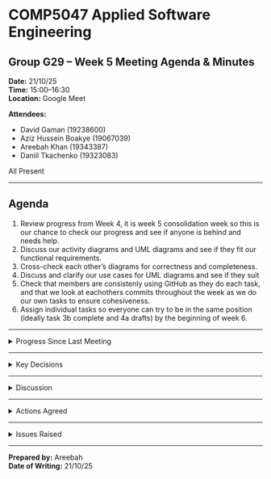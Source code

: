 # COMP5047 Applied Software Engineering  
## Group G29 – Week 5 Meeting Agenda & Minutes  

**Date:** 21/10/25  
**Time:** 15:00–16:30  
**Location:** Google Meet  

**Attendees:**  
- David Gaman (19238600)  
- Aziz Hussein Boakye (19067039)  
- Areebah Khan (19343387)  
- Daniil Tkachenko (19323083)  

All Present  

---

## Agenda

1. Review progress from Week 4, it is week 5 consolidation week so this is our chance to check our progress and see if anyone is behind and needs help. 
2. Discuss our activity diagrams and UML diagrams and see if they fit our functional requirements.  
3. Cross-check each other’s diagrams for correctness and completeness.  
4. Discuss and clarify our use cases for UML diagrams and see if they suit  
5. Check that members are consistenly using GitHub as they do each task, and that we look at eachothers commits throughout the week as we do our own tasks to ensure cohesiveness.  
6. Assign individual tasks so everyone can try to be in the same position (ideally task 3b complete and 4a drafts) by the beginning of week 6.  

---

<details>
<summary>Progress Since Last Meeting</summary>

- All members are using Papyrus. David has completed both UML and activity diagram. Areebah, Daniil and Aziz are still working on their diagrams but we have all definitely started just 'cleaning up'.  
- Quality requirements document - complete by David, Daniil and Areebah, Aziz is in progress but still needs to commit it to the repo.  
- Functional requirements are being used to make accurate Use Cases for UML diagrams.  
- Outside meeting minutes, Group stays in touch via WhatsApp groupchat as we progress with the tasks ensuring we all understand it and try to use the same format.  

</details>

---

<details>
<summary>Key Decisions</summary>

- The group should be done with 3b by now but Areebah, Daniil and Aziz are not done yet so this is their main focus for this week.   
- Last week we decided UML diagrams Activity diagrams and quality requirements documents to be updated and uploaded to GitHub by Friday 17/10/25 - this has not been done by all members only David so we are pushing this deadline to 28/10.  
- Begin focusing on 4a.
- Github commits need to be regular with every task.  

</details>

---

<details>
<summary>Discussion</summary>

- **Quality Requirements:**
  - Just waiting for David, Daniil and Aziz to commit these to GitHub.
  - Areebah has commited and is happy with this task being completed.
    
- **UML Diagrams:**
  - David says he is done with this task yet to export it from papyrus and commit it to Github. 
  - Daniil has exported his UML diagram from papyrus and commited it to Github but has agreed it needs more detail as suggested by professor.
  - A suggestion on adding a paragraph explaining the use cases in more detail for clarity.
  - Areebah has made 7 Use cases and started her UML diagram in papyrus just deciding on include and extend use cases other than the main 7 use cases.
  - Aziz is still focusing on his use cases - Areebah suggests he should look closely at the functional requirements for his subsytem as this is what helped her.
    
- **Activity Diagrams:**
  - Areebah has asked all members what their progress is.
  - David says he has done the diagram but is yet to commit it.
  - Daniil has started but still in progress
  - Areebah did start to draft last week but has decided to focus back on UML diagram again as she is still stuck on the extend and include use cases trying to not make the diagram too crowded, looking at lecture notes MobileShop example as guidance.
  - Aziz has yet started but is planning to and is keeping group updated when he does. 

- **GitHub Repository:**  
  - Areebah is asking that the group consistently uses GitHub making commits. She suggests that everyone starts and works on their task in GitHub rather than a word document so everyone can review and collab.
  - We can then make the pdf seperately individually.
  - Still need to maybe organise the GitHub differently, the branches. 

- **Preparation for next Week:**  
  - Ensure that at least both UML diagram and Activity diagram are done AND UPLOADED.  
  - Each member to review their use case and activity diagram before starting architectural design.
  - ensure we are looking at the markscheme as we do the tasks so that they are done correctly.

</details>

---

<details>
<summary>Actions Agreed</summary>

- **All Members:** Ensure that we begin the task we are working on in GitHub instead of a word file - so we can constanly check eachothers progress allowing collaboration.  
- **All Members:** Upload task 2 and 3a 3b.  
- **All Members:** Review each other’s activity and UML diagrams for consistency and correctness before final GitHub commit.
- **All Members:** Begin 4a - make sure we look at lecture notes as these are very helpful in deciding the layout of the tasks.  
- **Next Meeting:** Week 6 on Tuesday 28/10/25, 15:00.  

</details>

---

<details>
<summary>Issues Raised</summary>

- Any issues with export Papyrus diagrams ask Daniil for help as he has done it.  
- some members are being a bit brief in their work - ensure detail and that it satisfies the markscheme.  
- GitHub commits are not consistent so we make sure that we work on taks in repo not word document. 
- May need to change the GitHub repo layout still not sure the best way to display and organise it - Areebah will look into this. 

</details>

---

**Prepared by:** Areebah  
**Date of Writing:** 21/10/25  
